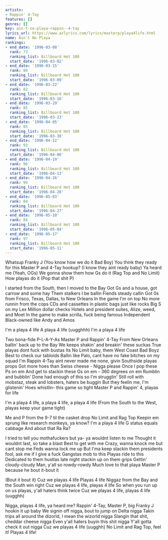 ```yaml
---
artists:
- Rappin' 4-Tay
features: []
genres: []
key: ain-t-no-playa-rappin--4-tay
lyrics_url: https://www.azlyrics.com/lyrics/masterp/playa4life.html
name: Ain't No Playa
rankings:
- end_date: '1996-03-08'
  rank: 73
  ranking_list: Billboard Hot 100
  start_date: '1996-03-02'
- end_date: '1996-03-15'
  rank: 80
  ranking_list: Billboard Hot 100
  start_date: '1996-03-09'
- end_date: '1996-03-22'
  rank: 82
  ranking_list: Billboard Hot 100
  start_date: '1996-03-16'
- end_date: '1996-03-29'
  rank: 85
  ranking_list: Billboard Hot 100
  start_date: '1996-03-23'
- end_date: '1996-04-05'
  rank: 85
  ranking_list: Billboard Hot 100
  start_date: '1996-03-30'
- end_date: '1996-04-12'
  rank: 93
  ranking_list: Billboard Hot 100
  start_date: '1996-04-06'
- end_date: '1996-04-19'
  rank: 96
  ranking_list: Billboard Hot 100
  start_date: '1996-04-13'
- end_date: '1996-04-26'
  rank: 99
  ranking_list: Billboard Hot 100
  start_date: '1996-04-20'
- end_date: '1996-05-03'
  rank: 84
  ranking_list: Billboard Hot 100
  start_date: '1996-04-27'
- end_date: '1996-05-10'
  rank: 84
  ranking_list: Billboard Hot 100
  start_date: '1996-05-04'
- end_date: '1996-05-17'
  rank: 97
  ranking_list: Billboard Hot 100
  start_date: '1996-05-11'
---
```



Whatsup Franky J (You know how we do it Bad Boy)
You think they ready for this Master P and 4-Tay hookup?
(I know they aint ready baby) Ya heard me
(Yeah, OGs) We gonna show them how Gs do it
(Rag Top and No Limit) How playas do it
(Pop that shit P)


I started from the South, then I moved to the Bay
Got Gs and a house, got carrow and some hay
Them stalkers I be ballin
Fiends steady callin
Got 0s from Frisco, Texas, Dallas, to New Orleans
In the game I'm on top
No more runnin from the cops
CDs and cassettes in plastic bags just like rocks
Big S on my Lex
Million dollar checks
Hotels and president suites, Alize, weed, and Moet
In the game to make scrilla, fuck being famous
Independent Black-owned like Andy and Amos


I'm a playa 4 life
A playa 4 life (uugghhh)
I'm a playa 4 life


Two bona-fide P-L-A-Y-As
Master P and Rappin' 4-Tay
From New Orleans ballin' back up to the Bay
We keeps shakin' and breakin' these suckas
True playas dont fuck with bustas
Its No Limit baby, them West Coast Bad Boyz
Best to check our tabloids
Ballin like Palo, cant have no fake bitches on my squad
I'm Rappin 4-Tay aint never made me none, givin Southside playas props
Got more hoes than Swiss cheese - Nigga please
Once I pop these Ps on em
And get to stackin these Gs on em - 360 degrees on em
Rumblin and bubblin'
Done had enough of this so I'm strugglin'
Still roll with mobstaz, steak and lobsters, haters be buggin
But they feelin me, I'm glistenin'
Hoes whistlin- this game so tight
Master P and Rappin' 4, playas for life


I'm a playa 4 life, a playa 4 life, a playa 4 life
(From the South to the West, playas keep your game tight)


Me and P from the 9-7 til the casket drop
No Limit and Rag Top
Keepin em sprung like research monkeys, ya know?
I'm a playa 4 life
G status equals cabbage
And about that Ra Ra?


I tried to tell you mothafuckers but ya- ya wouldnt listen to me
Thought it wouldnt last, so take a blast
Best to get with me
Crazy, wanna knock me but cant stop me
Feds wanna lock me up
But I'ma keep stackin them presidents fool, ask me if I give a fuck
Gangstas mob to this
Playas ride to this
Dedicated to them hustlas late night stackin up on them grips
Gettin' cloudy-cloudy
Man, y'all so rowdy-rowdy
Much love to that playa Master P because he bout it-bout it


(Bout it bout it)
Cuz we playas 4 life
Playas 4 life 
Niggaz from the Bay and the South win right
Cuz we playas 4 life, playas 4 life
So when you run up on us playas, y'all haters think twice
Cuz we playas 4 life, playas 4 life (uugghh)


Nigga, playas 4 life, ya heard me?
Rappin' 4-Tay, Master P, big Franky J hookin it up baby
We signin off nigga, bout to jump on Delta nigga
Takin trips all around the dizorld, I mean the wizorld nigga
Slangin that shit, cheddar cheese nigga
Even y'all haters buyin this shit nigga
Y'all gotta check it out nigga
Cuz we playas 4 life (uugghh)
No Limit and Rag Top, feel it!
Playas 4 life!



